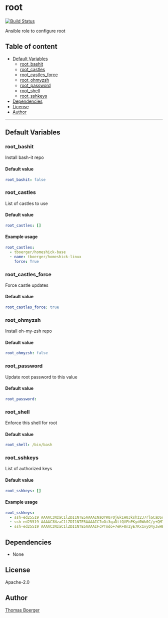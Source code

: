 # root

[![Build Status](https://cloud.drone.io/api/badges/rolehippie/root/status.svg)](https://cloud.drone.io/rolehippie/root)

Ansible role to configure root

## Table of content

* [Default Variables](#default-variables)
  * [root_bashit](#root_bashit)
  * [root_castles](#root_castles)
  * [root_castles_force](#root_castles_force)
  * [root_ohmyzsh](#root_ohmyzsh)
  * [root_password](#root_password)
  * [root_shell](#root_shell)
  * [root_sshkeys](#root_sshkeys)
* [Dependencies](#dependencies)
* [License](#license)
* [Author](#author)

---

## Default Variables

### root_bashit

Install bash-it repo

#### Default value

```YAML
root_bashit: false
```

### root_castles

List of castles to use

#### Default value

```YAML
root_castles: []
```

#### Example usage

```YAML
root_castles:
  - tboerger/homeshick-base
  - name: tboerger/homeshick-linux
    force: True
```

### root_castles_force

Force castle updates

#### Default value

```YAML
root_castles_force: true
```

### root_ohmyzsh

Install oh-my-zsh repo

#### Default value

```YAML
root_ohmyzsh: false
```

### root_password

Update root password to this value

#### Default value

```YAML
root_password:
```

### root_shell

Enforce this shell for root

#### Default value

```YAML
root_shell: /bin/bash
```

### root_sshkeys

List of authorized keys

#### Default value

```YAML
root_sshkeys: []
```

#### Example usage

```YAML
root_sshkeys:
  - ssh-ed25519 AAAAC3NzaC1lZDI1NTE5AAAAINaQYR0/Oj6k1H03kshz2J7rlGCaDSuaGPhhOs9FcZfn tboerger@host1
  - ssh-ed25519 AAAAC3NzaC1lZDI1NTE5AAAAIC7oOi3qaDtfQVFhPKyd0Wk0C/y+QM71vtln8Rl44NlB tboerger@host2
  - ssh-ed25519 AAAAC3NzaC1lZDI1NTE5AAAAIFcPTmdo+7eK+8n2yE7Kx1vyQ4yJwHBngvQOt1MPhKhR tboerger@host3
```

## Dependencies

- None

## License

Apache-2.0

## Author

[Thomas Boerger](https://github.com/tboerger)

